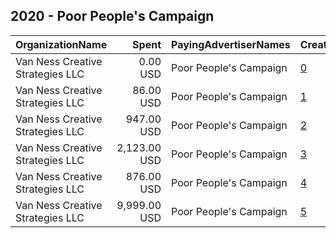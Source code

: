 ## 2020 - Poor People's Campaign 
|OrganizationName|Spent|PayingAdvertiserNames|CreativeUrls|Impressions|Genders|AgeBrackets|CountryCodes|BillingAddresses|CandidateBallotInformation|
|:---|---:|:---|:---|---:|:---|:---|:---|:---|:---|
|Van Ness Creative Strategies LLC|0.00 USD|Poor People's Campaign|[0](https://www.snap.com/political-ads/asset/4e606931ef1b515e5b8931434aaa3d1586e0acbfa6a61252a6b6c68e713d2c97?mediaType=mp4)|43||18+|united states|US||
|Van Ness Creative Strategies LLC|86.00 USD|Poor People's Campaign|[1](https://www.snap.com/political-ads/asset/4e606931ef1b515e5b8931434aaa3d1586e0acbfa6a61252a6b6c68e713d2c97?mediaType=mp4)|32,234||18+|united states|US||
|Van Ness Creative Strategies LLC|947.00 USD|Poor People's Campaign|[2](https://www.snap.com/political-ads/asset/ef0ac200e0786b346374b3bfbe5391b23a037985218b306f05326fb1ac0c8302?mediaType=mp4)|228,683||18+|united states|US||
|Van Ness Creative Strategies LLC|2,123.00 USD|Poor People's Campaign|[3](https://www.snap.com/political-ads/asset/2f8284722a0d283f12d5fa2531f4e34ac84ec128a6aa29372d35f7474bbcf612?mediaType=jpg)|445,498||18+|united states|US|Poor Peoples Campaign|
|Van Ness Creative Strategies LLC|876.00 USD|Poor People's Campaign|[4](https://www.snap.com/political-ads/asset/2c2cf14638bf5bd2cdc9ab006e2a1ad508e70b621be00c5542d43ded3a2d5a17?mediaType=jpg)|185,995||18+|united states|US|Poor Peoples Campaign|
|Van Ness Creative Strategies LLC|9,999.00 USD|Poor People's Campaign|[5](https://www.snap.com/political-ads/asset/4e606931ef1b515e5b8931434aaa3d1586e0acbfa6a61252a6b6c68e713d2c97?mediaType=mp4)|1,004,259||18+|united states|US||
